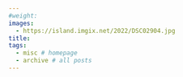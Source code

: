 ```yaml
---
#weight: 
images:
  - https://island.imgix.net/2022/DSC02904.jpg
title: 
tags:
  - misc # homepage
  - archive # all posts
---
```

